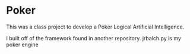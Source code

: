 Poker
=====

This was a class project to develop a Poker Logical Artificial Intelligence.

I built off of the framework found in another repository. jrbalch.py is my poker engine
